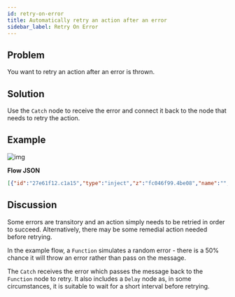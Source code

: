 ```yaml
---
id: retry-on-error
title: Automatically retry an action after an error
sidebar_label: Retry On Error
---
```


## Problem

You want to retry an action after an error is thrown.

## Solution

Use the <code class="node">Catch</code> node to receive the error and connect it
back to the node that needs to retry the action.

## Example

![img](/assets/docs/error-handling/retry-on-error.png)

<b>Flow JSON</b>

~~~json
[{"id":"27e61f12.c1a15","type":"inject","z":"fc046f99.4be08","name":"","topic":"","payload":"","payloadType":"date","repeat":"","crontab":"","once":false,"onceDelay":0.1,"x":100,"y":320,"wires":[["d7d08440.31b678"]]},{"id":"d7d08440.31b678","type":"function","z":"fc046f99.4be08","name":"Random error","func":"// Randomly throw an error rather than\n// pass on message.\nif (Math.random() < 0.5) {\n   node.error(\"a random error\", msg);\n} else {\n    return msg;\n}","outputs":1,"noerr":0,"x":320,"y":320,"wires":[["f22b1e9a.5d89b"]]},{"id":"f22b1e9a.5d89b","type":"debug","z":"fc046f99.4be08","name":"","active":true,"tosidebar":true,"console":false,"tostatus":false,"complete":"false","x":510,"y":320,"wires":[]},{"id":"2166290d.98d736","type":"delay","z":"fc046f99.4be08","name":"","pauseType":"delay","timeout":"2","timeoutUnits":"seconds","rate":"1","nbRateUnits":"1","rateUnits":"second","randomFirst":"1","randomLast":"5","randomUnits":"seconds","drop":false,"x":240,"y":380,"wires":[["d7d08440.31b678"]]},{"id":"139b836e.7950ed","type":"catch","z":"fc046f99.4be08","name":"","scope":["d7d08440.31b678"],"uncaught":false,"x":90,"y":380,"wires":[["2166290d.98d736","9c8ab214.0ecaa"]]},{"id":"9c8ab214.0ecaa","type":"debug","z":"fc046f99.4be08","name":"","active":true,"tosidebar":true,"console":false,"tostatus":false,"complete":"error","targetType":"msg","x":240,"y":440,"wires":[]}]
~~~

## Discussion

Some errors are transitory and an action simply needs to be retried in order to succeed.
Alternatively, there may be some remedial action needed before retrying.

In the example flow, a <code class="node">Function</code> simulates a random
error - there is a 50% chance it will throw an error rather than pass on the message.

The <code class="node">Catch</code> receives the error which passes the message
back to the <code class="node">Function</code> node to retry. It also includes
a <code class="node">Delay</code> node as, in some circumstances, it is suitable
to wait for a short interval before retrying.
